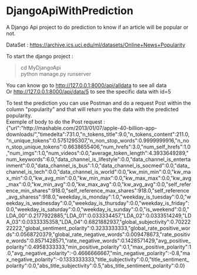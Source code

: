 # DjangoApiWithPrediction  
A Django Api project to do prediction to know if an article will be popular or not.  

DataSet : https://archive.ics.uci.edu/ml/datasets/Online+News+Popularity  

To start the django project :  
>cd MyDjangoApi  
>python manage.py runserver  

You can know go to http://127.0.0.1:8000/api/alldata to see all data  
Or http://127.0.0.1:8000/api/data/5 to see the specific data with id=5  

To test the prediction you can use Postman and do a request Post within the column "popularity" and that will return you the data with the predicted popularity.  
Exemple of body to do the Post request :   
{"url":"http:\/\/mashable.com\/2013\/01\/07\/apple-40-billion-app-downloads\/","timedelta":731.0,"n_tokens_title":9.0,"n_tokens_content":211.0,"n_unique_tokens":0.5751295307,"n_non_stop_words":0.9999999916,"n_non_stop_unique_tokens":0.6638655406,"num_hrefs":3.0,"num_self_hrefs":1.0,"num_imgs":1.0,"num_videos":0.0,"average_token_length":4.3933649289,"num_keywords":6.0,"data_channel_is_lifestyle":0.0,"data_channel_is_entertainment":0.0,"data_channel_is_bus":1.0,"data_channel_is_socmed":0.0,"data_channel_is_tech":0.0,"data_channel_is_world":0.0,"kw_min_min":0.0,"kw_max_min":0.0,"kw_avg_min":0.0,"kw_min_max":0.0,"kw_max_max":0.0,"kw_avg_max":0.0,"kw_min_avg":0.0,"kw_max_avg":0.0,"kw_avg_avg":0.0,"self_reference_min_shares":918.0,"self_reference_max_shares":918.0,"self_reference_avg_sharess":918.0,"weekday_is_monday":1.0,"weekday_is_tuesday":0.0,"weekday_is_wednesday":0.0,"weekday_is_thursday":0.0,"weekday_is_friday":0.0,"weekday_is_saturday":0.0,"weekday_is_sunday":0.0,"is_weekend":0.0,"LDA_00":0.2177922885,"LDA_01":0.033334457,"LDA_02":0.0333514249,"LDA_03":0.0333335358,"LDA_04":0.6821882937,"global_subjectivity":0.7022222222,"global_sentiment_polarity":0.3233333333,"global_rate_positive_words":0.0568720379,"global_rate_negative_words":0.009478673,"rate_positive_words":0.8571428571,"rate_negative_words":0.1428571429,"avg_positive_polarity":0.4958333333,"min_positive_polarity":0.1,"max_positive_polarity":1.0,"avg_negative_polarity":-0.4666666667,"min_negative_polarity":-0.8,"max_negative_polarity":-0.1333333333,"title_subjectivity":0.0,"title_sentiment_polarity":0.0,"abs_title_subjectivity":0.5,"abs_title_sentiment_polarity":0.0}
